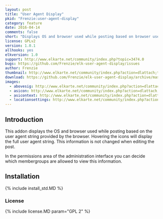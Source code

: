 ```yaml
---
layout: post
title: "User Agent Display"
pkid: "Frenzie:user-agent-display"
category: feature
date: 2016-04-14
comments: false
short: "Displays OS and browser used while posting based on browser user agent string"
license: GPLv2
version: 1.0.1
allhooks: yes
elkversion: 1.0
support: http://www.elkarte.net/community/index.php?topic=3474.0
bugs: https://github.com/Frenzie/elk-user-agent-display/issues
author: Frenzie
thumbnail: http://www.elkarte.net/community/index.php?action=dlattach;topic=3474.0;attach=3517;image
download: https://github.com/Frenzie/elk-user-agent-display/archive/master.zip
images:
  - abovesig: http://www.elkarte.net/community/index.php?action=dlattach;topic=3474.0;attach=3513;image
  - asicon: http://www.elkarte.net/community/index.php?action=dlattach;topic=3474.0;attach=3515;image
  - asicontext: http://www.elkarte.net/community/index.php?action=dlattach;topic=3474.0;attach=3517;image
  - locationsettings: http://www.elkarte.net/community/index.php?action=dlattach;topic=3474.0;attach=3519;image
---
```


## Introduction
This addon displays the OS and browser used while posting based on the user agent string provided by the browser. Hovering the icons will display the full user agent string. This information is not changed when editing the post.

In the permissions area of the administration interface you can decide which membergroups are allowed to view this information.

## Installation
{% include install_std.MD %}

### License
{% include license.MD param="GPL 2" %}

